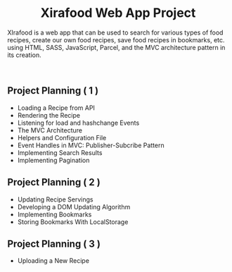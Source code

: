 <h1 align="center">Xirafood Web App Project</h1>

<p>XIrafood is a web app that can be used to search for various types of food recipes, create our own food recipes, save food recipes in bookmarks, etc.</br>using HTML, SASS, JavaScript, Parcel, and the MVC architecture pattern in its creation.</p>

</br>

<h2>Project Planning ( 1 )</h2>

- Loading a Recipe from API
- Rendering the Recipe
- Listening for load and hashchange Events
- The MVC Architecture
- Helpers and Configuration File
- Event Handles in MVC: Publisher-Subcribe Pattern
- Implementing Search Results
- Implementing Pagination

<h2>Project Planning ( 2 )</h2>

- Updating Recipe Servings
- Developing a DOM Updating Algorithm
- Implementing Bookmarks
- Storing Bookmarks With LocalStorage

<h2>Project Planning ( 3 )</h2>

- Uploading a New Recipe
